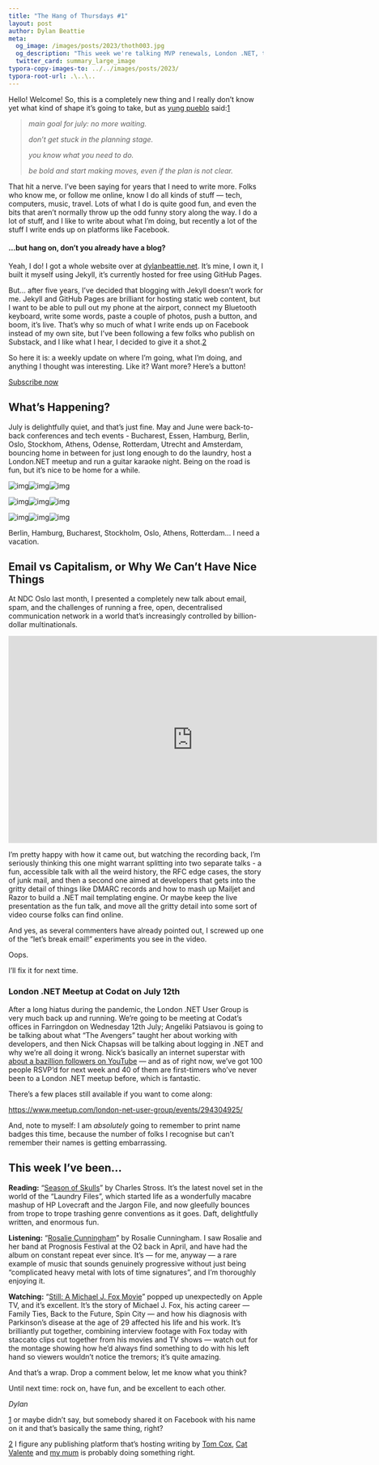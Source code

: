 ```yaml
---
title: "The Hang of Thursdays #1"
layout: post
author: Dylan Beattie
meta:
  og_image: /images/posts/2023/thoth003.jpg
  og_description: "This week we're talking MVP renewals, London .NET, taking Guitaraoke to Denmark, rejected GitHub profile achievements, and social media going into meltdown."
  twitter_card: summary_large_image
typora-copy-images-to: ../../images/posts/2023/
typora-root-url: .\..\..
---
```


Hello! Welcome! So, this is a completely new thing and I really don’t know yet what kind of shape it’s going to take, but as [yung pueblo](https://yungpueblo.com/) said:[1](#footnote-1)

> *main goal for july: no more waiting.*
>
> *don’t get stuck in the planning stage.* 
>
> *you know what you need to do.* 
>
> *be bold and start making moves, even if the plan is not clear.*

That hit a nerve. I’ve been saying for years that I need to write more. Folks who know me, or follow me online, know I do all kinds of stuff — tech, computers, music, travel. Lots of what I do is quite good fun, and even the bits that aren’t normally throw up the odd funny story along the way. I do a lot of stuff, and I like to write about what I’m doing, but recently a lot of the stuff I write ends up on platforms like Facebook.

#### …but hang on, don’t you already have a blog?

Yeah, I do! I got a whole website over at [dylanbeattie.net](https://dylanbeattie.net/). It’s mine, I own it, I built it myself using Jekyll, it’s currently hosted for free using GitHub Pages.

But… after five years, I’ve decided that blogging with Jekyll doesn’t work for me. Jekyll and GitHub Pages are brilliant for hosting static web content, but I want to be able to pull out my phone at the airport, connect my Bluetooth keyboard, write some words, paste a couple of photos, push a button, and boom, it’s live. That’s why so much of what I write ends up on Facebook instead of my own site, but I’ve been following a few folks who publish on Substack, and I like what I hear, I decided to give it a shot.[2](#footnote-2)

So here it is: a weekly update on where I’m going, what I’m doing, and anything I thought was interesting. Like it? Want more? Here’s a button!

[Subscribe now](%%checkout_url%%)

## What’s Happening?

July is delightfully quiet, and that’s just fine. May and June were back-to-back conferences and tech events - Bucharest, Essen, Hamburg, Berlin, Oslo, Stockhom, Athens, Odense, Rotterdam, Utrecht and Amsterdam, bouncing home in between for just long enough to do the laundry, host a London.NET meetup and run a guitar karaoke night. Being on the road is fun, but it’s nice to be home for a while.



![img](/images/posts/2023/substack-08bbb305-ecae-4ed0-b4bd-fb394ec4c80a_3088x2320.jpeg)![img](/images/posts/2023/https%3A%2F%2Fsubstack-post-media.s3.amazonaws.com%2Fpublic%2Fimages%2Fc16ee640-6cab-4a74-88e0-82dec973ab6d_3088x2320.jpeg)![img](/images/posts/2023/https%3A%2F%2Fsubstack-post-media.s3.amazonaws.com%2Fpublic%2Fimages%2F44ececa4-ab45-4eb2-9029-f1f30a673905_4032x3024.jpeg)

![img](/images/posts/2023/substack-f9e6082d-81fd-42aa-bc37-dc921b3678ee_1200x1600.jpeg)![img](/images/posts/2023/https%3A%2F%2Fsubstack-post-media.s3.amazonaws.com%2Fpublic%2Fimages%2Feb0d3eba-ed65-4479-bb61-62e02d1b8bd3_4032x3024.jpeg)![img](/images/posts/2023/https%3A%2F%2Fsubstack-post-media.s3.amazonaws.com%2Fpublic%2Fimages%2F54afc19d-f9d7-473d-96cd-11eb3e42ef49_3088x2320.jpeg)

![img](/images/posts/2023/substack-8bcaf318-c3ef-40cb-9685-87be041855ad_4032x3024.jpeg)![img](/images/posts/2023/https%3A%2F%2Fsubstack-post-media.s3.amazonaws.com%2Fpublic%2Fimages%2F1224f410-adc4-4e99-8499-341da5050ec6_4032x3024.jpeg)![img](/images/posts/2023/https%3A%2F%2Fsubstack-post-media.s3.amazonaws.com%2Fpublic%2Fimages%2F22352e83-e9e2-4cf8-90c8-5c02696a3460_4032x3024.jpeg)

Berlin, Hamburg, Bucharest, Stockholm, Oslo, Athens, Rotterdam... I need a vacation.

## Email vs Capitalism, or Why We Can’t Have Nice Things

At NDC Oslo last month, I presented a completely new talk about email, spam, and the challenges of running a free, open, decentralised communication network in a world that’s increasingly controlled by billion-dollar multinationals.

<iframe src="https://www.youtube-nocookie.com/embed/mrGfahzt-4Q?rel=0&amp;autoplay=0&amp;showinfo=0&amp;enablejsapi=0" frameborder="0" loading="lazy" gesture="media" allow="autoplay; fullscreen" allowautoplay="true" allowfullscreen="true" width="728" height="409"></iframe>

I’m pretty happy with how it came out, but watching the recording back, I’m seriously thinking this one might warrant splitting into two separate talks - a fun, accessible talk with all the weird history, the RFC edge cases, the story of junk mail, and then a second one aimed at developers that gets into the gritty detail of things like DMARC records and how to mash up Mailjet and Razor to build a .NET mail templating engine. Or maybe keep the live presentation as the fun talk, and move all the gritty detail into some sort of video course folks can find online.

And yes, as several commenters have already pointed out, I screwed up one of the “let’s break email!” experiments you see in the video. 

Oops. 

I’ll fix it for next time.

### London .NET Meetup at Codat on July 12th

After a long hiatus during the pandemic, the London .NET User Group is very much back up and running. We’re going to be meeting at Codat’s offices in Farringdon on Wednesday 12th July; Angeliki Patsiavou is going to be talking about what “The Avengers” taught her about working with developers, and then Nick Chapsas will be talking about logging in .NET and why we’re all doing it wrong. Nick’s basically an internet superstar with [about a bazillion followers on YouTube](https://www.youtube.com/channel/UCrkPsvLGln62OMZRO6K-llg) — and as of right now, we’ve got 100 people RSVP’d for next week and 40 of them are first-timers who’ve never been to a London .NET meetup before, which is fantastic.

There’s a few places still available if you want to come along: 

https://www.meetup.com/london-net-user-group/events/294304925/

And, note to myself: I am *absolutely* going to remember to print name badges this time, because the number of folks I recognise but can’t remember their names is getting embarrassing.

## This week I’ve been…

**Reading:** “[Season of Skulls](https://store.orbit-books.co.uk/products/season-of-skulls?_pos=2&_sid=2b784b872&_ss=r)” by Charles Stross. It’s the latest novel set in the world of the “Laundry Files”, which started life as a wonderfully macabre mashup of HP Lovecraft and the Jargon File, and now gleefully bounces from trope to trope trashing genre conventions as it goes. Daft, delightfully written, and enormous fun.

**Listening:** “[Rosalie Cunningham](https://open.spotify.com/album/5mENWT44VJdv0bkkjYOjIa?si=PUdCYozLQlSwWpr566jgCQ)” by Rosalie Cunningham. I saw Rosalie and her band at Prognosis Festival at the O2 back in April, and have had the album on constant repeat ever since. It’s — for me, anyway — a rare example of music that sounds genuinely progressive without just being “complicated heavy metal with lots of time signatures”, and I’m thoroughly enjoying it.

**Watching:** “[Still: A Michael J. Fox Movie](https://www.youtube.com/watch?v=lBrwkqlg1jA)” popped up unexpectedly on Apple TV, and it’s excellent. It’s the story of Michael J. Fox, his acting career — Family Ties, Back to the Future, Spin City — and how his diagnosis with Parkinson’s disease at the age of 29 affected his life and his work. It’s brilliantly put together, combining interview footage with Fox today with staccato clips cut together from his movies and TV shows — watch out for the montage showing how he’d always find something to do with his left hand so viewers wouldn’t notice the tremors; it’s quite amazing.

And that’s a wrap. Drop a comment below, let me know what you think? 

Until next time: rock on, have fun, and be excellent to each other.

*Dylan*

[1](#footnote-anchor-1) or maybe didn’t say, but somebody shared it on Facebook with his name on it and that’s basically the same thing, right?

[2](#footnote-anchor-2) I figure any publishing platform that’s hosting writing by [Tom Cox](https://tomcox.substack.com/), [Cat Valente](https://catvalente.substack.com/) and [my mum](https://tinabeattie.substack.com/) is probably doing something right.